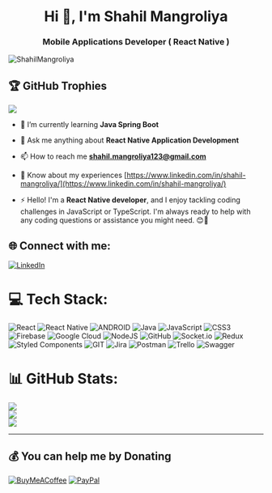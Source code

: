 <h1 align="center">Hi 👋, I'm Shahil Mangroliya</h1>
<h3 align="center">Mobile Applications Developer ( React Native )</h3>

<p align="left"> <img src="https://komarev.com/ghpvc/?username=ShahilMangroliya&label=Profile%20views&color=0e75b6&style=flat" alt="ShahilMangroliya" /> </p>

## 🏆 GitHub Trophies
![](https://github-profile-trophy.vercel.app/?username=ShahilMangroliya&theme=darkhub&no-frame=false&no-bg=false&margin-w=4)


- 🌱 I’m currently learning **Java Spring Boot**

- 💬 Ask me anything about **React Native Application Development**

- 📫 How to reach me **shahil.mangroliya123@gmail.com**

- 📄 Know about my experiences [https://www.linkedin.com/in/shahil-mangroliya/](https://www.linkedin.com/in/shahil-mangroliya/)

- ⚡ Hello! I'm a **React Native developer**, and I enjoy tackling coding challenges in JavaScript or TypeScript. I'm always ready to help with any coding questions or assistance you might need. 😊🚀

## 🌐 Connect with me:
[![LinkedIn](https://img.shields.io/badge/LinkedIn-%230077B5.svg?logo=linkedin&logoColor=white)](https://linkedin.com/in/shahil-mangroliya) 

# 💻 Tech Stack:
![React](https://img.shields.io/badge/react-%2320232a.svg?style=for-the-badge&logo=react&logoColor=%2361DAFB) ![React Native](https://img.shields.io/badge/react_native-%2320232a.svg?style=for-the-badge&logo=react&logoColor=%2361DAFB) ![ANDROID](https://img.shields.io/badge/android-%2320232a.svg?style=for-the-badge&logo=android&logoColor=%a4c639) ![Java](https://img.shields.io/badge/java-%23ED8B00.svg?style=for-the-badge&logo=java&logoColor=white) ![JavaScript](https://img.shields.io/badge/javascript-%23323330.svg?style=for-the-badge&logo=javascript&logoColor=%23F7DF1E) ![CSS3](https://img.shields.io/badge/css3-%231572B6.svg?style=for-the-badge&logo=css3&logoColor=white) ![Firebase](https://img.shields.io/badge/firebase-%23039BE5.svg?style=for-the-badge&logo=firebase) ![Google Cloud](https://img.shields.io/badge/Google%20Cloud-%234285F4.svg?style=for-the-badge&logo=google-cloud&logoColor=white) ![NodeJS](https://img.shields.io/badge/node.js-6DA55F?style=for-the-badge&logo=node.js&logoColor=white) ![GitHub](https://img.shields.io/badge/GitHub-%23121011.svg?style=for-the-badge&logo=github&logoColor=white) ![Socket.io](https://img.shields.io/badge/Socket.io-black?style=for-the-badge&logo=socket.io&badgeColor=010101) ![Redux](https://img.shields.io/badge/redux-%23593d88.svg?style=for-the-badge&logo=redux&logoColor=white) ![Styled Components](https://img.shields.io/badge/styled--components-DB7093?style=for-the-badge&logo=styled-components&logoColor=white) ![GIT](https://img.shields.io/badge/Git-fc6d26?style=for-the-badge&logo=git&logoColor=white) ![Jira](https://img.shields.io/badge/jira-%230A0FFF.svg?style=for-the-badge&logo=jira&logoColor=white) ![Postman](https://img.shields.io/badge/Postman-FF6C37?style=for-the-badge&logo=postman&logoColor=white) ![Trello](https://img.shields.io/badge/Trello-%23026AA7.svg?style=for-the-badge&logo=Trello&logoColor=white) ![Swagger](https://img.shields.io/badge/-Swagger-%23Clojure?style=for-the-badge&logo=swagger&logoColor=white)



# 📊 GitHub Stats:
![](https://github-readme-stats.vercel.app/api?username=ShahilMangroliya&theme=dark&hide_border=false&include_all_commits=true&count_private=true)<br/>
![](https://github-readme-streak-stats.herokuapp.com/?user=ShahilMangroliya&theme=dark&hide_border=false)<br/>
![](https://github-readme-stats.vercel.app/api/top-langs/?username=ShahilMangroliya&theme=dark&hide_border=false&include_all_commits=true&count_private=true&layout=compact)

---

  ## 💰 You can help me by Donating
  [![BuyMeACoffee](https://img.shields.io/badge/Buy%20Me%20a%20Coffee-ffdd00?style=for-the-badge&logo=buy-me-a-coffee&logoColor=black)](https://buymeacoffee.com/shahil) [![PayPal](https://img.shields.io/badge/PayPal-00457C?style=for-the-badge&logo=paypal&logoColor=white)](https://paypal.me/shahilmangroliya) 

<!-- Proudly created with GPRM ( https://gprm.itsvg.in ) -->
